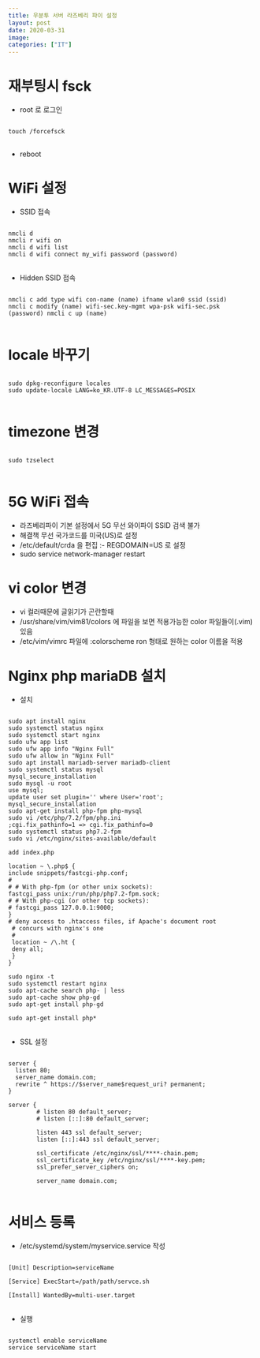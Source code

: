 ```yaml
---
title: 우분투 서버 라즈베리 파이 설정
layout: post
date: 2020-03-31
image:
categories: ["IT"]
---
```

# 재부팅시 fsck
* root 로 로그인
<pre>
<code>
touch /forcefsck
</code>
</pre>
* reboot

# WiFi 설정
* SSID 접속
<pre>
<code>
nmcli d
nmcli r wifi on
nmcli d wifi list
nmcli d wifi connect my_wifi password (password)
</code>
</pre>

* Hidden SSID 접속
<pre>
<code>
nmcli c add type wifi con-name (name) ifname wlan0 ssid (ssid)
nmcli c modify (name) wifi-sec.key-mgmt wpa-psk wifi-sec.psk (password) nmcli c up (name)
</code>
</pre>


# locale 바꾸기 
<pre>
<code>
sudo dpkg-reconfigure locales   
sudo update-locale LANG=ko_KR.UTF-8 LC_MESSAGES=POSIX
</code>
</pre>

# timezone 변경
<pre>
<code>
sudo tzselect
</code>
</pre>

# 5G WiFi 접속 
* 라즈베리파이 기본 설정에서 5G 무선 와이파이 SSID 검색 불가
* 해결책 무선 국가코드를 미국(US)로 설정
* /etc/default/crda 을 편집
:- REGDOMAIN=US 로 설정
* sudo service network-manager restart

# vi color 변경
* vi 컬러때문에 글읽기가 곤란할때
* /usr/share/vim/vim81/colors 에 파일을 보면 적용가능한 color 파일들이(.vim) 있음
* /etc/vim/vimrc 파일에 :colorscheme ron 형태로 원하는 color 이름을 적용

# Nginx php mariaDB 설치 
* 설치
<pre>
<code>
sudo apt install nginx
sudo systemctl status nginx
sudo systemctl start nginx
sudo ufw app list
sudo ufw app info "Nginx Full"
sudo ufw allow in "Nginx Full"
sudo apt install mariadb-server mariadb-client
sudo systemctl status mysql
mysql_secure_installation
sudo mysql -u root
use mysql;
update user set plugin='' where User='root';
mysql_secure_installation
sudo apt-get install php-fpm php-mysql
sudo vi /etc/php/7.2/fpm/php.ini
;cgi.fix_pathinfo=1 => cgi.fix_pathinfo=0
sudo systemctl status php7.2-fpm
sudo vi /etc/nginx/sites-available/default

add index.php

location ~ \.php$ {
include snippets/fastcgi-php.conf;
#
# # With php-fpm (or other unix sockets):
fastcgi_pass unix:/run/php/php7.2-fpm.sock;
# # With php-cgi (or other tcp sockets):
# fastcgi_pass 127.0.0.1:9000;
}
# deny access to .htaccess files, if Apache's document root
 # concurs with nginx's one
 #
 location ~ /\.ht {
 deny all;
 }
}

sudo nginx -t
sudo systemctl restart nginx
sudo apt-cache search php- | less
sudo apt-cache show php-gd
sudo apt-get install php-gd

sudo apt-get install php*
</code>
</pre>

* SSL 설정
<pre>
<code>
server {
  listen 80;
  server_name domain.com;
  rewrite ^ https://$server_name$request_uri? permanent;
}

server {
        # listen 80 default_server;
        # listen [::]:80 default_server;

        listen 443 ssl default_server;
        listen [::]:443 ssl default_server;

        ssl_certificate /etc/nginx/ssl/****-chain.pem;
        ssl_certificate_key /etc/nginx/ssl/****-key.pem;
        ssl_prefer_server_ciphers on;

        server_name domain.com;
</code>
</pre>

# 서비스 등록 
* /etc/systemd/system/myservice.service 작성
<pre>
<code>
[Unit] Description=serviceName 

[Service] ExecStart=/path/path/servce.sh 

[Install] WantedBy=multi-user.target
</code>
</pre>

* 실행
<pre>
<code>
systemctl enable serviceName 
service serviceName start
</code>
</pre>
